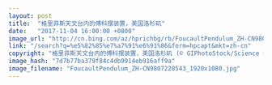 ```yaml
---
layout: post
title:  "格里菲斯天文台内的傅科摆装置，美国洛杉矶"
date:   "2017-11-04 16:00:00 +0800"
image_url: "http://cn.bing.com/az/hprichbg/rb/FoucaultPendulum_ZH-CN9807228543_1920x1080.jpg"
link: "/search?q=%e5%82%85%e7%a7%91%e6%91%86&form=hpcapt&mkt=zh-cn"
copyright: "格里菲斯天文台内的傅科摆装置，美国洛杉矶 (© GIPhotoStock/Science Photo Library)"
image_hash: "7d7b77ba379f84c4db9914eb916aff9a"
image_filename: "FoucaultPendulum_ZH-CN9807228543_1920x1080.jpg"
---
```

